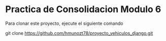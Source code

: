 # Practica de Consolidacion Modulo 6

Para clonar este proyecto, ejecute el siguiente comando

git clone https://github.com/hmunozt78/proyecto_vehiculos_django.git

